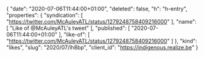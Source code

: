 {
  "date": "2020-07-06T11:44:00+01:00",
  "deleted": false,
  "h": "h-entry",
  "properties": {
    "syndication": [
      "https://twitter.com/McAuleyATL/status/1279248758409216000"
    ],
    "name": [
      "Like of @McAuleyATL's tweet"
    ],
    "published": [
      "2020-07-06T11:44:00+01:00"
    ],
    "like-of": [
      "https://twitter.com/McAuleyATL/status/1279248758409216000"
    ]
  },
  "kind": "likes",
  "slug": "2020/07/lh8bp",
  "client_id": "https://indigenous.realize.be"
}
